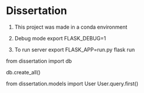 # Dissertation

1. This project was made in a conda environment
1. Debug mode
   export FLASK_DEBUG=1

1. To run server
   export FLASK_APP=run.py
   flask run

from dissertation import db

db.create_all()

from dissertation.models import User
User.query.first()

